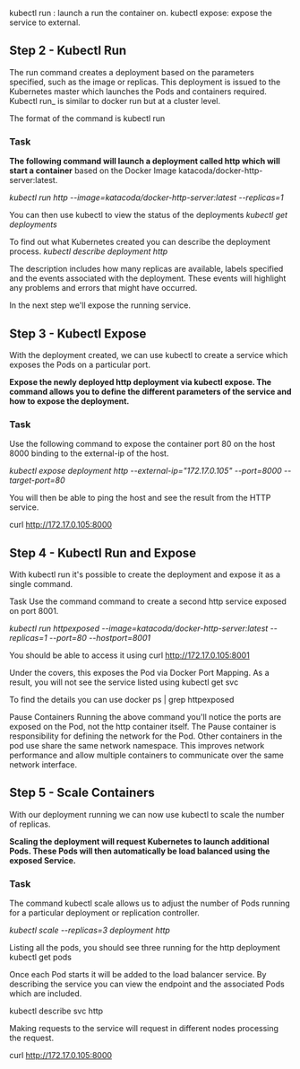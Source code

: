 kubectl run :  launch a run the container on.
kubectl expose:  expose the service to external.


## Step 2 - Kubectl Run
The run command creates a deployment based on the parameters specified, such as the image or replicas. This deployment is issued to the Kubernetes master which launches the Pods and containers required. Kubectl run_ is similar to docker run but at a cluster level.

The format of the command is kubectl run <name of deployment> <properties>

### Task
**The following command will launch a deployment called http which will start a container** based on the Docker Image katacoda/docker-http-server:latest.

_kubectl run http --image=katacoda/docker-http-server:latest --replicas=1_

You can then use kubectl to view the status of the deployments
_kubectl get deployments_

To find out what Kubernetes created you can describe the deployment process.
_kubectl describe deployment http_

The description includes how many replicas are available, labels specified and the events associated with the deployment. These events will highlight any problems and errors that might have occurred.

In the next step we'll expose the running service.

## Step 3 - Kubectl Expose
With the deployment created, we can use kubectl to create a service which exposes the Pods on a particular port.

**Expose the newly deployed http deployment via kubectl expose. The command allows you to define the different parameters of the service and how to expose the deployment.**

### Task
Use the following command to expose the container port 80 on the host 8000 binding to the external-ip of the host.

_kubectl expose deployment http --external-ip="172.17.0.105" --port=8000 --target-port=80_

You will then be able to ping the host and see the result from the HTTP service.

curl http://172.17.0.105:8000

## Step 4 - Kubectl Run and Expose
With kubectl run it's possible to create the deployment and expose it as a single command.

Task
Use the command command to create a second http service exposed on port 8001.

_kubectl run httpexposed --image=katacoda/docker-http-server:latest --replicas=1 --port=80 --hostport=8001_

You should be able to access it using curl http://172.17.0.105:8001

Under the covers, this exposes the Pod via Docker Port Mapping. As a result, you will not see the service listed using kubectl get svc

To find the details you can use docker ps | grep httpexposed

Pause Containers
Running the above command you'll notice the ports are exposed on the Pod, not the http container itself. The Pause container is responsibility for defining the network for the Pod. Other containers in the pod use share the same network namespace. This improves network performance and allow multiple containers to communicate over the same network interface.

## Step 5 - Scale Containers
With our deployment running we can now use kubectl to scale the number of replicas.

**Scaling the deployment will request Kubernetes to launch additional Pods. These Pods will then automatically be load balanced using the exposed Service.**

### Task
The command kubectl scale allows us to adjust the number of Pods running for a particular deployment or replication controller.

_kubectl scale --replicas=3 deployment http_

Listing all the pods, you should see three running for the http deployment kubectl get pods

Once each Pod starts it will be added to the load balancer service. By describing the service you can view the endpoint and the associated Pods which are included.

kubectl describe svc http

Making requests to the service will request in different nodes processing the request.

curl http://172.17.0.105:8000